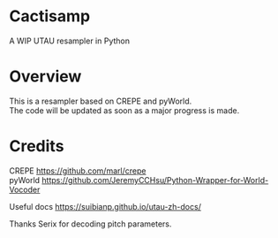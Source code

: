 # Cactisamp
A WIP UTAU resampler in Python  
  
# Overview  
This is a resampler based on CREPE and pyWorld.  
The code will be updated as soon as a major progress is made.  
  
  
# Credits  
CREPE https://github.com/marl/crepe  
pyWorld https://github.com/JeremyCCHsu/Python-Wrapper-for-World-Vocoder  
  
Useful docs https://suibianp.github.io/utau-zh-docs/  

Thanks Serix for decoding pitch parameters.
